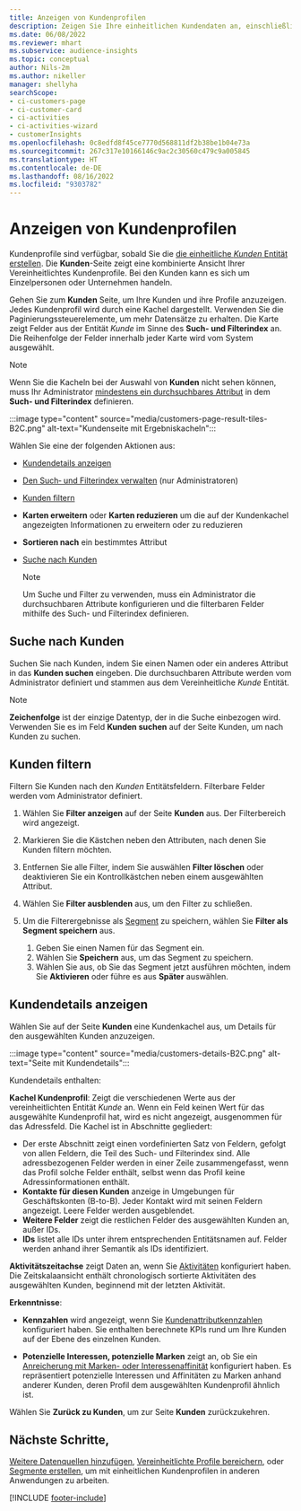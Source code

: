 ```yaml
---
title: Anzeigen von Kundenprofilen
description: Zeigen Sie Ihre einheitlichen Kundendaten an, einschließlich der Verwendung von Suche und Filter
ms.date: 06/08/2022
ms.reviewer: mhart
ms.subservice: audience-insights
ms.topic: conceptual
author: Nils-2m
ms.author: nikeller
manager: shellyha
searchScope:
- ci-customers-page
- ci-customer-card
- ci-activities
- ci-activities-wizard
- customerInsights
ms.openlocfilehash: 0c8edfd8f45ce7770d568811df2b38be1b04e73a
ms.sourcegitcommit: 267c317e10166146c9ac2c30560c479c9a005845
ms.translationtype: HT
ms.contentlocale: de-DE
ms.lasthandoff: 08/16/2022
ms.locfileid: "9303782"
---
```

# <a name="view-customer-profiles"></a>Anzeigen von Kundenprofilen

Kundenprofile sind verfügbar, sobald Sie die [die einheitliche *Kunden* Entität erstellen](data-unification.md). Die **Kunden**-Seite zeigt eine kombinierte Ansicht Ihrer Vereinheitlichtes Kundenprofile. Bei den Kunden kann es sich um Einzelpersonen oder Unternehmen handeln.

Gehen Sie zum **Kunden** Seite, um Ihre Kunden und ihre Profile anzuzeigen. Jedes Kundenprofil wird durch eine Kachel dargestellt. Verwenden Sie die Paginierungssteuerelemente, um mehr Datensätze zu erhalten. Die Karte zeigt Felder aus der Entität *Kunde* im Sinne des **Such- und Filterindex** an. Die Reihenfolge der Felder innerhalb jeder Karte wird vom System ausgewählt.

> [!NOTE]
> Wenn Sie die Kacheln bei der Auswahl von **Kunden** nicht sehen können, muss Ihr Administrator [mindestens ein durchsuchbares Attribut](search-filter-index.md) in dem **Such- und Filterindex** definieren.

:::image type="content" source="media/customers-page-result-tiles-B2C.png" alt-text="Kundenseite mit Ergebniskacheln":::

Wählen Sie eine der folgenden Aktionen aus:
- [Kundendetails anzeigen](#view-customer-details)
- [Den Such‑ und Filterindex verwalten](search-filter-index.md) (nur Administratoren)
- [Kunden filtern](#filter-customers)
- **Karten erweitern** oder **Karten reduzieren** um die auf der Kundenkachel angezeigten Informationen zu erweitern oder zu reduzieren
- **Sortieren nach** ein bestimmtes Attribut
- [Suche nach Kunden](#search-for-customers)

  > [!NOTE]
  > Um Suche und Filter zu verwenden, muss ein Administrator die durchsuchbaren Attribute konfigurieren und die filterbaren Felder mithilfe des Such- und Filterindex definieren.

## <a name="search-for-customers"></a>Suche nach Kunden

Suchen Sie nach Kunden, indem Sie einen Namen oder ein anderes Attribut in das **Kunden suchen** eingeben. Die durchsuchbaren Attribute werden vom Administrator definiert und stammen aus dem Vereinheitliche *Kunde* Entität.

> [!NOTE]
> **Zeichenfolge** ist der einzige Datentyp, der in die Suche einbezogen wird. Verwenden Sie es im Feld **Kunden suchen** auf der Seite Kunden, um nach Kunden zu suchen.

## <a name="filter-customers"></a>Kunden filtern

Filtern Sie Kunden nach den *Kunden* Entitätsfeldern. Filterbare Felder werden vom Administrator definiert.

1. Wählen Sie **Filter anzeigen** auf der Seite **Kunden** aus. Der Filterbereich wird angezeigt.

1. Markieren Sie die Kästchen neben den Attributen, nach denen Sie Kunden filtern möchten.

1. Entfernen Sie alle Filter, indem Sie auswählen **Filter löschen** oder deaktivieren Sie ein Kontrollkästchen neben einem ausgewählten Attribut.

1. Wählen Sie **Filter ausblenden** aus, um den Filter zu schließen.

1. Um die Filterergebnisse als [Segment](segments.md) zu speichern, wählen Sie **Filter als Segment speichern** aus.
   1. Geben Sie einen Namen für das Segment ein.
   1. Wählen Sie **Speichern** aus, um das Segment zu speichern.
   1. Wählen Sie aus, ob Sie das Segment jetzt ausführen möchten, indem Sie **Aktivieren** oder führe es aus **Später** auswählen.

## <a name="view-customer-details"></a>Kundendetails anzeigen

Wählen Sie auf der Seite **Kunden** eine Kundenkachel aus, um Details für den ausgewählten Kunden anzuzeigen.

:::image type="content" source="media/customers-details-B2C.png" alt-text="Seite mit Kundendetails":::

Kundendetails enthalten:

**Kachel Kundenprofil**: Zeigt die verschiedenen Werte aus der vereinheitlichten Entität *Kunde* an. Wenn ein Feld keinen Wert für das ausgewählte Kundenprofil hat, wird es nicht angezeigt, ausgenommen für das Adressfeld. Die Kachel ist in Abschnitte gegliedert:

- Der erste Abschnitt zeigt einen vordefinierten Satz von Feldern, gefolgt von allen Feldern, die Teil des Such- und Filterindex sind. Alle adressbezogenen Felder werden in einer Zeile zusammengefasst, wenn das Profil solche Felder enthält, selbst wenn das Profil keine Adressinformationen enthält.
- **Kontakte für diesen Kunden** anzeige in Umgebungen für Geschäftskonten (B-to-B). Jeder Kontakt wird mit seinen Feldern angezeigt. Leere Felder werden ausgeblendet.
- **Weitere Felder** zeigt die restlichen Felder des ausgewählten Kunden an, außer IDs.
- **IDs** listet alle IDs unter ihrem entsprechenden Entitätsnamen auf. Felder werden anhand ihrer Semantik als IDs identifiziert.

**Aktivitätszeitachse** zeigt Daten an, wenn Sie [Aktivitäten](activities.md) konfiguriert haben. Die Zeitskalaansicht enthält chronologisch sortierte Aktivitäten des ausgewählten Kunden, beginnend mit der letzten Aktivität.

**Erkenntnisse**:

- **Kennzahlen** wird angezeigt, wenn Sie [Kundenattributkennzahlen](measures.md) konfiguriert haben. Sie enthalten berechnete KPIs rund um Ihre Kunden auf der Ebene des einzelnen Kunden.

- **Potenzielle Interessen, potenzielle Marken** zeigt an, ob Sie ein [Anreicherung mit Marken- oder Interessenaffinität](enrichment-microsoft.md) konfiguriert haben. Es repräsentiert potenzielle Interessen und Affinitäten zu Marken anhand anderer Kunden, deren Profil dem ausgewählten Kundenprofil ähnlich ist.

Wählen Sie **Zurück zu Kunden**, um zur Seite **Kunden** zurückzukehren.

## <a name="next-steps"></a>Nächste Schritte,

[Weitere Datenquellen hinzufügen](data-sources.md), [Vereinheitlichte Profile bereichern](enrichment-hub.md), oder [Segmente erstellen](segments.md), um mit einheitlichen Kundenprofilen in anderen Anwendungen zu arbeiten.

[!INCLUDE [footer-include](includes/footer-banner.md)]
